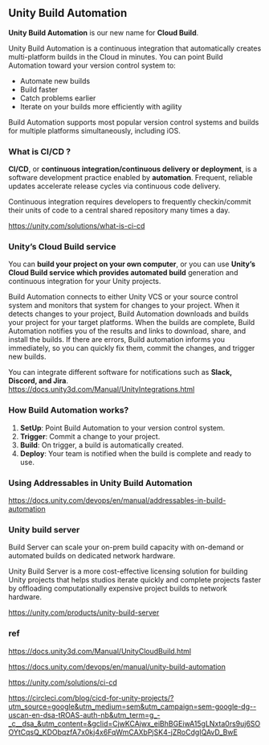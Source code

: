 ## Unity Build Automation
**Unity Build Automation** is our new name for **Cloud Build**. 

Unity Build Automation is a continuous integration that automatically creates multi-platform builds in the Cloud in minutes. You can point Build Automation toward your version control system to:

- Automate new builds
- Build faster
- Catch problems earlier
- Iterate on your builds more efficiently with agility

Build Automation supports most popular version control systems and builds for multiple platforms simultaneously, including iOS.


### What is CI/CD ?
**CI/CD**, or **continuous integration/continuous delivery or deployment**, is a software development practice enabled by **automation**. Frequent, reliable updates accelerate release cycles via continuous code delivery.

Continuous integration requires developers to frequently checkin/commit their units of code to a central shared repository many times a day. 


https://unity.com/solutions/what-is-ci-cd

### Unity’s Cloud Build service 
You can **build your project on your own computer**, or you can use **Unity’s Cloud Build service which provides automated build** generation and continuous integration for your Unity projects.


Build Automation connects to either Unity VCS or your source control system and monitors that system for changes to your project. When it detects changes to your project, Build Automation downloads and builds your project for your target platforms. When the builds are complete, Build Automation notifies you of the results and links to download, share, and install the builds. If there are errors, Build automation informs you immediately, so you can quickly fix them, commit the changes, and trigger new builds.

You can integrate different software for notifications such as **Slack, Discord, and Jira**. \
https://docs.unity3d.com/Manual/UnityIntegrations.html


### How Build Automation works?
1. **SetUp**: Point Build Automation to your version control system.
2. **Trigger**: Commit a change to your project.
3. **Build**: On trigger, a build is automatically created.
4. **Deploy**: Your team is notified when the build is complete and ready to use.


### Using Addressables in Unity Build Automation
https://docs.unity.com/devops/en/manual/addressables-in-build-automation


### Unity build server
Build Server can scale your on-prem build capacity with on-demand or automated builds on dedicated network hardware.

Unity Build Server is a more cost-effective licensing solution for building Unity projects that helps studios iterate quickly and complete projects faster by offloading computationally expensive project builds to network hardware.

https://unity.com/products/unity-build-server

### ref 
https://docs.unity3d.com/Manual/UnityCloudBuild.html

https://docs.unity.com/devops/en/manual/unity-build-automation

https://unity.com/solutions/ci-cd

https://circleci.com/blog/cicd-for-unity-projects/?utm_source=google&utm_medium=sem&utm_campaign=sem-google-dg--uscan-en-dsa-tROAS-auth-nb&utm_term=g_-_c__dsa_&utm_content=&gclid=CjwKCAjwx_eiBhBGEiwA15gLNxta0rs9uj6SOOYtCqsQ_KDObqzfA7x0kj4x6FqWmCAXbPjSK4-jZRoCdgIQAvD_BwE
